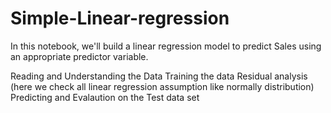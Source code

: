 # Simple-Linear-regression

In this notebook, we'll build a linear regression model to predict Sales using an appropriate predictor variable.

Reading and Understanding the Data
Training the data
Residual analysis (here we check all linear regression assumption like normally distribution)
Predicting and Evalaution on the Test data set
